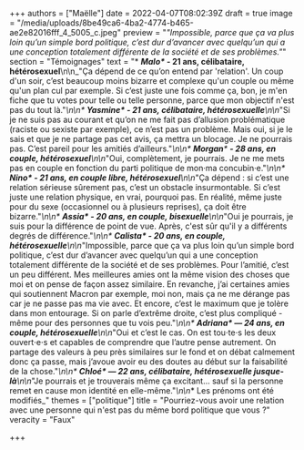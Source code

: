 +++
authors = ["Maëlle"]
date = 2022-04-07T08:02:39Z
draft = true
image = "/media/uploads/8be49ca6-4ba2-4774-b465-ae2e82016fff_4_5005_c.jpeg"
preview = "_\"Impossible, parce que ça va plus loin qu’un simple bord politique, c’est dur d’avancer avec quelqu’un qui a une conception totalement différente de la société et de ses problèmes.\"_"
section = "Témoignages"
text = "* ___Malo*_ - 21 ans, célibataire, hétérosexuel__\n\n_\"Ça dépend de ce qu’on entend par 'relation'. Un coup d'un soir, c’est beaucoup moins bizarre et complexe qu'un couple ou même qu'un plan cul par exemple. Si c’est juste une fois comme ça, bon, je m'en fiche que tu votes pour telle ou telle personne, parce que mon objectif n'est pas du tout là.\"_\n\n* ___Yasmine*_ - 21 ans, célibataire, hétérosexuelle__\n\n_\"Si je ne suis pas au courant et qu’on ne me fait pas d’allusion problématique (raciste ou sexiste par exemple), ce n’est pas un problème. Mais oui, si je le sais et que je ne partage pas cet avis, ça mettra un blocage. Je ne pourrais pas. C’est pareil pour les amitiés d’ailleurs.\"_\n\n* **_Morgan_*** **- 28 ans, en couple, hétérosexuel**\n\n_\"Oui, complètement, je pourrais. Je ne me mets pas en couple en fonction du parti politique de mon·ma concubin·e.\"_\n\n* ___Nino*_ - 21 ans, en couple libre, hétérosexuel__\n\n_\"Ça dépend : si c’est une relation sérieuse sûrement pas, c’est un obstacle insurmontable. Si c’est juste une relation physique, en vrai, pourquoi pas. En réalité, même juste pour du sexe (occasionnel ou à plusieurs reprises), ça doit être bizarre.\"_\n\n* ___Assia*_ - 20 ans, en couple, bisexuelle__\n\n_\"Oui je pourrais, je suis pour la différence de point de vue. Après, c'est sûr qu'il y a différents degrés de différence.\"_\n\n* ___Calista*_ - 20 ans, en couple, hétérosexuelle__\n\n_\"Impossible, parce que ça va plus loin qu’un simple bord politique, c’est dur d’avancer avec quelqu’un qui a une conception totalement différente de la société et de ses problèmes. Pour l’amitié, c’est un peu différent. Mes meilleures amies ont la même vision des choses que moi et on pense de façon assez similaire. En revanche, j’ai certaines amies qui soutiennent Macron par exemple, moi non, mais ça ne me dérange pas car je ne passe pas ma vie avec. Et encore, c’est le maximum que je tolère dans mon entourage. Si on parle d’extrême droite, c’est plus compliqué - même pour des personnes que tu vois peu.\"_\n\n* ___Adriana*_ — 24 ans, en couple, hétérosexuelle__\n\n_\"Oui et c’est le cas. On est tou⋅te⋅s les deux ouvert⋅e⋅s et capables de comprendre que l’autre pense autrement. On partage des valeurs à peu près similaires sur le fond et on débat calmement donc ça passe, mais j’avoue avoir eu des doutes au début sur la faisabilité de la chose.\"_\n\n* ___Chloé*_ — 22 ans, célibataire, hétérosexuelle jusque-là__\n\n_\"Je pourrais et je trouverais même ça excitant... sauf si la personne remet en cause mon identité en elle-même.\"_\n\n_* Les prénoms ont été modifiés_"
themes = ["politique"]
title = "Pourriez-vous avoir une relation avec une personne qui n'est pas du même bord politique que vous ?"
veracity = "Faux"

+++
